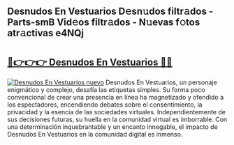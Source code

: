 ## Desnudos En Vestuarios D𝚎sn𝚞dos filtr𝚊dos - Parts-smB Vid𝚎os filtr𝚊dos - N𝚞evas f𝚘tos atr𝚊ctivas e4NQj

# <h2><a href="http://mbaa8d.tromn.icu/?c=Desnudos+En+Vestuarios">🔗👉👉👉 Desnudos En Vestuarios 🔗🔗</a></h2>

[![Desnudos En Vestuarios nuevo](https://i.imgur.com/pEAQMta.gif)](http://mbaa8d.tromn.icu/?c=Desnudos+En+Vestuarios)
Desnudos En Vestuarios, un personaje enigmático y complejo, desafía las etiquetas simples. Su forma poco convencional de crear una presencia en línea ha magnetizado y ofendido a los espectadores, encendiendo debates sobre el consentimiento, la privacidad y la esencia de las sociedades virtuales. Independientemente de sus decisiones futuras, su huella en la comunidad virtual es imborrable. Con una determinación inquebrantable y un encanto innegable, el impacto de Desnudos En Vestuarios en la comunidad digital es inmenso.
